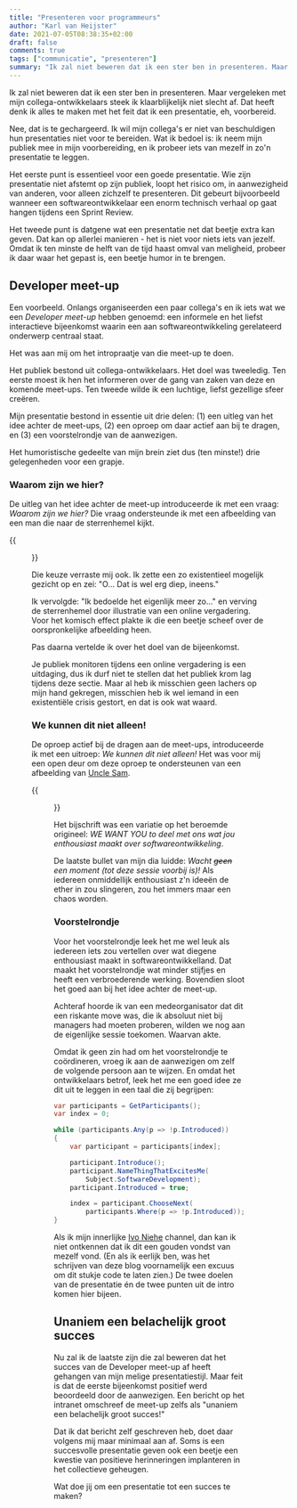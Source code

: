 ```yaml
---
title: "Presenteren voor programmeurs"
author: "Karl van Heijster"
date: 2021-07-05T08:38:35+02:00
draft: false
comments: true
tags: ["communicatie", "presenteren"]
summary: "Ik zal niet beweren dat ik een ster ben in presenteren. Maar vergeleken met mijn collega-ontwikkelaars steek ik klaarblijkelijk niet slecht af. Dat heeft denk ik alles te maken met het feit dat ik mijn publiek meeneem in mijn voorbereiding, en iets van mezelf in zo'n presentatie probeer te leggen. Laatst, bijvoorbeeld, toen ik de intro van de eerste teamoverstijgende *Developer meet-up* aan elkaar mocht praten."
---
```


Ik zal niet beweren dat ik een ster ben in presenteren. Maar vergeleken met mijn collega-ontwikkelaars steek ik klaarblijkelijk niet slecht af. Dat heeft denk ik alles te maken met het feit dat ik een presentatie, eh, voorbereid.


Nee, dat is te gechargeerd. Ik wil mijn collega's er niet van beschuldigen hun presentaties niet voor te bereiden. Wat ik bedoel is: ik neem mijn publiek mee in mijn voorbereiding, en ik probeer iets van mezelf in zo'n presentatie te leggen.


Het eerste punt is essentieel voor een goede presentatie. Wie zijn presentatie niet afstemt op zijn publiek, loopt het risico om, in aanwezigheid van anderen, voor alleen zichzelf te presenteren. Dit gebeurt bijvoorbeeld wanneer een softwareontwikkelaar een enorm technisch verhaal op gaat hangen tijdens een Sprint Review.


Het tweede punt is datgene wat een presentatie net dat beetje extra kan geven. Dat kan op allerlei manieren - het is niet voor niets iets van jezelf. Omdat ik ten minste de helft van de tijd haast omval van meligheid, probeer ik daar waar het gepast is, een beetje humor in te brengen.


## Developer meet-up


Een voorbeeld. Onlangs organiseerden een paar collega's en ik iets wat we een *Developer meet-up* hebben genoemd: een informele en het liefst interactieve bijeenkomst waarin een aan softwareontwikkeling gerelateerd onderwerp centraal staat. 


Het was aan mij om het intropraatje van die meet-up te doen.


Het publiek bestond uit collega-ontwikkelaars. Het doel was tweeledig. Ten eerste moest ik hen het informeren over de gang van zaken van deze en komende meet-ups. Ten tweede wilde ik een luchtige, liefst gezellige sfeer creëren. 


Mijn presentatie bestond in essentie uit drie delen: (1) een uitleg van het idee achter de meet-ups, (2) een oproep om daar actief aan bij te dragen, en (3) een voorstelrondje van de aanwezigen. 


Het humoristische gedeelte van mijn brein ziet dus (ten minste!) drie gelegenheden voor een grapje.


### Waarom zijn we hier?


De uitleg van het idee achter de meet-up introduceerde ik met een vraag: *Waarom zijn we hier?* Die vraag ondersteunde ik met een afbeelding van een man die naar de sterrenhemel kijkt. 


{{<figure src="https://www.maxpixel.net/static/photo/1x/Night-Sky-Starry-Night-Starry-Sky-Silhouette-1149815.jpg" alt="Afbeelding van een man die naar de sterrenhemel kijkt" width="600">}}


Die keuze verraste mij ook. Ik zette een zo existentieel mogelijk gezicht op en zei: "O... Dat is wel erg diep, ineens." 


Ik vervolgde: "Ik bedoelde het eigenlijk meer zo..." en verving de sterrenhemel door illustratie van een online vergadering. Voor het komisch effect plakte ik die een beetje scheef over de oorspronkelijke afbeelding heen.


Pas daarna vertelde ik over het doel van de bijeenkomst.


Je publiek monitoren tijdens een online vergadering is een uitdaging, dus ik durf niet te stellen dat het publiek krom lag tijdens deze sectie. Maar al heb ik misschien geen lachers op mijn hand gekregen, misschien heb ik wel iemand in een existentiële crisis gestort, en dat is ook wat waard.


### We kunnen dit niet alleen!


De oproep actief bij de dragen aan de meet-ups, introduceerde ik met een uitroep: *We kunnen dit niet alleen!* Het was voor mij een open deur om deze oproep te ondersteunen van een afbeelding van [Uncle Sam](https://nl.wikipedia.org/wiki/Uncle_Sam). 


{{<figure src="https://upload.wikimedia.org/wikipedia/commons/thumb/f/f3/Uncle_Sam_%28pointing_finger%29.jpg/800px-Uncle_Sam_%28pointing_finger%29.jpg" alt="Afbeelding van Uncle Sam" width="300">}}


Het bijschrift was een variatie op het beroemde origineel: *WE WANT YOU to deel met ons wat jou enthousiast maakt over softwareontwikkeling*.


De laatste bullet van mijn dia luidde: *Wacht ~~geen~~ een moment (tot deze sessie voorbij is)!* Als iedereen onmiddellijk enthousiast z'n ideeën de ether in zou slingeren, zou het immers maar een chaos worden.


### Voorstelrondje


Voor het voorstelrondje leek het me wel leuk als iedereen iets zou vertellen over wat diegene enthousiast maakt in softwareontwikkelland. Dat maakt het voorstelrondje wat minder stijfjes en heeft een verbroederende werking. Bovendien sloot het goed aan bij het idee achter de meet-up.


Achteraf hoorde ik van een medeorganisator dat dit een riskante move was, die ik absoluut niet bij managers had moeten proberen, wilden we nog aan de eigenlijke sessie toekomen. Waarvan akte.


Omdat ik geen zin had om het voorstelrondje te coördineren, vroeg ik aan de aanwezigen om zelf de volgende persoon aan te wijzen. En omdat het ontwikkelaars betrof, leek het me een goed idee ze dit uit te leggen in een taal die zij begrijpen:


```csharp
var participants = GetParticipants();
var index = 0;

while (participants.Any(p => !p.Introduced))
{
    var participant = participants[index];

    participant.Introduce();
    participant.NameThingThatExcitesMe(
        Subject.SoftwareDevelopment);
    participant.Introduced = true;

    index = participant.ChooseNext(
        participants.Where(p => !p.Introduced));
}
```


Als ik mijn innerlijke [Ivo Niehe](https://www.youtube.com/watch?v=guPLHRacjZs) channel, dan kan ik niet ontkennen dat ik dit een gouden vondst van mezelf vond. (En als ik eerlijk ben, was het schrijven van deze blog voornamelijk een excuus om dit stukje code te laten zien.) De twee doelen van de presentatie én de twee punten uit de intro komen hier bijeen. 


## Unaniem een belachelijk groot succes


Nu zal ik de laatste zijn die zal beweren dat het succes van de Developer meet-up af heeft gehangen van mijn melige presentatiestijl. Maar feit is dat de eerste bijeenkomst positief werd beoordeeld door de aanwezigen. Een bericht op het intranet omschreef de meet-up zelfs als "unaniem een belachelijk groot succes!"


Dat ik dat bericht zelf geschreven heb, doet daar volgens mij maar minimaal aan af. Soms is een succesvolle presentatie geven ook een beetje een kwestie van positieve herinneringen implanteren in het collectieve geheugen.


Wat doe jij om een presentatie tot een succes te maken?
